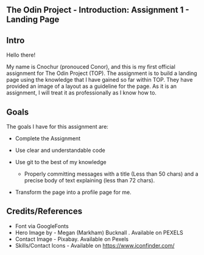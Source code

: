 The Odin Project - Introduction: Assignment 1 - Landing Page
-------------------------------------------------------------

Intro
-------------------------------------------------------------
Hello there!

My name is Cnochur (pronouced Conor), and this is my first official
assignment for The Odin Project (TOP). The assignment is to build
a landing page using the knowledge that I have gained so far within
TOP. They have provided an image of a layout as a guideline for the 
page. As it is an assignment, I will treat it as professionally as 
I know how to.

Goals
-------------------------------------------------------------
The goals I have for this assignment are:

- Complete the Assignment
- Use clear and understandable code
- Use git to the best of my knowledge
  - Properly committing messages with a title (Less than 50 chars)
    and a precise body of text explaining (less than 72 chars).

- Transform the page into a profile page for me.


Credits/References
-------------------------------------------------------------

  - Font via GoogleFonts
  - Hero Image by - Megan (Markham) Bucknall . Available on PEXELS
  - Contact Image - Pixabay. Available on Pexels
  - Skills/Contact Icons - Available on https://www.iconfinder.com/